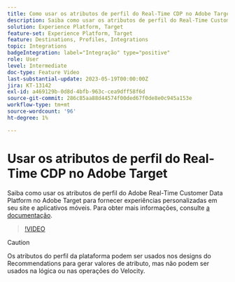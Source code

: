 ```yaml
---
title: Como usar os atributos de perfil do Real-Time CDP no Adobe Target?
description: Saiba como usar os atributos de perfil do Real-Time Customer Data Platform no Adobe Target para fornecer experiências personalizadas em seu site e aplicativos móveis.
solution: Experience Platform, Target
feature-set: Experience Platform, Target
feature: Destinations, Profiles, Integrations
topic: Integrations
badgeIntegration: label="Integração" type="positive"
role: User
level: Intermediate
doc-type: Feature Video
last-substantial-update: 2023-05-19T00:00:00Z
jira: KT-13142
exl-id: a469129b-0d8d-4bfb-963c-cea9dff58f6d
source-git-commit: 286c85aa88d44574f00ded67f0de8e0c945a153e
workflow-type: tm+mt
source-wordcount: '96'
ht-degree: 1%

---
```


# Usar os atributos de perfil do Real-Time CDP no Adobe Target

Saiba como usar os atributos de perfil do Adobe Real-Time Customer Data Platform no Adobe Target para fornecer experiências personalizadas em seu site e aplicativos móveis. Para obter mais informações, consulte [a documentação](https://experienceleague.adobe.com/docs/target/using/integrate/integrating-with-rtcdp.html?lang=pt-BR).

>[!VIDEO](https://video.tv.adobe.com/v/3419318/?learn=on&enablevpops)

>[!CAUTION]
>
>Os atributos do perfil da plataforma podem ser usados nos designs do Recommendations para gerar valores de atributo, mas não podem ser usados na lógica ou nas operações do Velocity.
